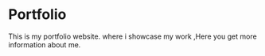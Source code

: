 # Portfolio
This is my portfolio website. where i showcase my work ,Here you get more information about me.
